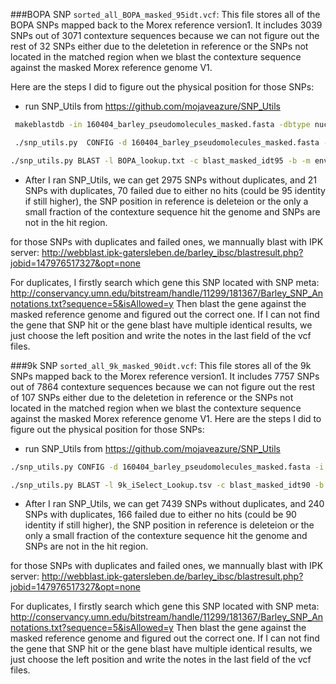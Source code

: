 ###BOPA SNP
`sorted_all_BOPA_masked_95idt.vcf`: This file stores all of the BOPA SNPs mapped back to the Morex reference version1.
It includes 3039 SNPs out of 3071 contexture sequences because we can not figure out the rest of 32  SNPs either due to the deletetion in reference or the SNPs not located in the matched region when we blast the contexture sequence against the masked Morex reference genome V1.

Here are the steps I did to figure out the physical position for those SNPs:

- run SNP_Utils from https://github.com/mojaveazure/SNP_Utils
```bash
 makeblastdb -in 160404_barley_pseudomolecules_masked.fasta -dbtype nucl -parse_seqids

 ./snp_utils.py  CONFIG -d 160404_barley_pseudomolecules_masked.fasta -k -i 95 -c blast_masked_idt95

./snp_utils.py BLAST -l BOPA_lookup.txt -c blast_masked_idt95 -b -m envirass/2013_iSelect_Genetic_Map.map -d -t 100000 -o BOPA_masked_95idt#.vcf
```

- After I ran SNP_Utils, we can get 2975 SNPs without duplicates, and 21 SNPs with duplicates, 70 failed due to either no hits (could be 95 identity if still higher), the SNP position in reference is deleteion or the only a small fraction of the contexture sequence hit the genome and SNPs are not in the hit region.

for those SNPs with duplicates and failed ones, we mannually blast with IPK server: http://webblast.ipk-gatersleben.de/barley_ibsc/blastresult.php?jobid=147976517327&opt=none

For duplicates, I firstly search which gene this SNP located with SNP meta: http://conservancy.umn.edu/bitstream/handle/11299/181367/Barley_SNP_Annotations.txt?sequence=5&isAllowed=y
Then blast the gene against the masked reference genome and figured out the correct one. If I can not find the gene that SNP hit or the gene blast have multiple identical results, we just choose the left position and write the notes in the last field of the vcf files.

###9k SNP
`sorted_all_9k_masked_90idt.vcf`: This file stores all of the 9k SNPs mapped back to the Morex reference version1.
It includes 7757 SNPs out of 7864 contexture sequences because we can not figure out the rest of 107 SNPs either due to the deletetion in reference or the SNPs not located in the matched region when we blast the contexture sequence against the masked Morex reference genome V1.
Here are the steps I did to figure out the physical position for those SNPs:
- run SNP_Utils from https://github.com/mojaveazure/SNP_Utils
```bash
./snp_utils.py CONFIG -d 160404_barley_pseudomolecules_masked.fasta -i 90 -e 0.000001 -s 350 -k -c blast_masked_idt90

./snp_utils.py BLAST -l 9k_iSelect_Lookup.tsv -c blast_masked_idt90 -b -m envirass/2013_iSelect_Genetic_Map.map -d -t 100000 -o 9k_masked_90idt
```
- After I ran SNP_Utils, we can get 7439 SNPs without duplicates, and 240 SNPs with duplicates, 166 failed due to either no hits (could be 90 identity if still higher), the SNP position in reference is deleteion or the only a small fraction of the contexture sequence hit the genome and SNPs are not in the hit region.

for those SNPs with duplicates and failed ones, we mannually blast with IPK server: http://webblast.ipk-gatersleben.de/barley_ibsc/blastresult.php?jobid=147976517327&opt=none

For duplicates, I firstly search which gene this SNP located with SNP meta: http://conservancy.umn.edu/bitstream/handle/11299/181367/Barley_SNP_Annotations.txt?sequence=5&isAllowed=y
Then blast the gene against the masked reference genome and figured out the correct one. If I can not find the gene that SNP hit or the gene blast have multiple identical results, we just choose the left position and write the notes in the last field of the vcf files.
